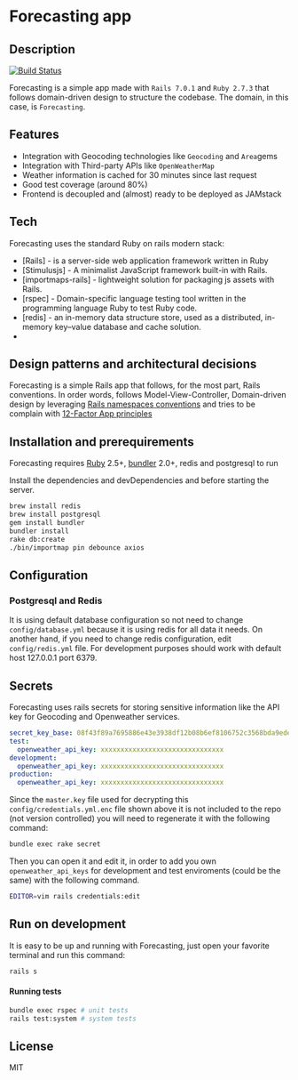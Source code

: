 # Forecasting app
## Description
[![Build Status](https://travis-ci.org/joemccann/dillinger.svg?branch=master)](https://travis-ci.org/joemccann/dillinger)

Forecasting is a simple app made with `Rails 7.0.1` and `Ruby 2.7.3` that follows domain-driven design to structure the codebase. The domain, in this case, is `Forecasting`.

## Features

- Integration with Geocoding technologies like `Geocoding` and `Area`gems
- Integration with Third-party APIs like `OpenWeatherMap`
- Weather information is cached for 30 minutes since last request
- Good test coverage (around 80%)
- Frontend is decoupled and (almost) ready to be deployed as JAMstack 

## Tech

Forecasting uses the standard Ruby on rails modern stack:

- [Rails] - is a server-side web application framework written in Ruby
- [Stimulusjs] - A minimalist JavaScript framework built-in with Rails.
- [importmaps-rails] - lightweight solution for packaging js assets with Rails.
- [rspec] - Domain-specific language testing tool written in the programming language Ruby to test Ruby code.
- [redis] - an in-memory data structure store, used as a distributed, in-memory key–value database and cache solution.
- 

## Design patterns and architectural decisions

Forecasting is a simple Rails app that follows, for the most part, Rails conventions. In order words, follows Model-View-Controller, Domain-driven design by leveraging [Rails namespaces conventions](https://blog.makandra.com/2014/12/organizing-large-rails-projects-with-namespaces/) and tries to be complain with [12-Factor App principles](https://12factor.net/)

## Installation and prerequirements

Forecasting requires [Ruby](https://www.ruby-lang.org/en/) 2.5+, [bundler](https://bundler.io/) 2.0+, redis and postgresql to run

Install the dependencies and devDependencies and before starting the server.

```sh
brew install redis
brew install postgresql
gem install bundler
bundler install
rake db:create
./bin/importmap pin debounce axios
```

## Configuration

### Postgresql and Redis
It is using default database configuration so not need to change `config/database.yml` because it is using redis for all data it needs. On another hand, if you need to change redis configuration, edit `config/redis.yml` file. For development purposes should work with default host 127.0.0.1 port 6379. 

## Secrets
Forecasting uses rails secrets for storing sensitive information like the API key for Geocoding and Openweather services.
```.yml
secret_key_base: 08f43f89a7695886e43e3938df12b08b6ef8106752c3568bda9edefa4ef2991a968da0e40dbcfc149e9f0283f4f414dfaf4b96736a4857351eabf3b3a17a74da
test:
  openweather_api_key: xxxxxxxxxxxxxxxxxxxxxxxxxxxxxxx
development:
  openweather_api_key: xxxxxxxxxxxxxxxxxxxxxxxxxxxxxxx
production:
  openweather_api_key: xxxxxxxxxxxxxxxxxxxxxxxxxxxxxxx
```

Since the `master.key` file used for decrypting this `config/credentials.yml.enc` file shown above it is not included to the repo (not version controlled) you will need to regenerate it with the following command:

```sh
bundle exec rake secret
```

Then you can open it and edit it, in order to add you own `openweather_api_keys` for development and test enviroments (could be the same) with the following command.

```sh
EDITOR=vim rails credentials:edit
```

## Run on development

It is easy to be up and running with Forecasting, just open your favorite terminal and run this command:

```sh
rails s
```


#### Running tests

```sh
bundle exec rspec # unit tests
rails test:system # system tests
```

## License

MIT
